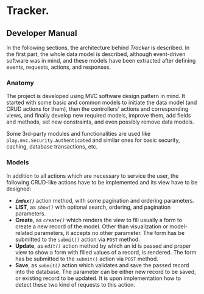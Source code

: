 # Tracker.
## Developer Manual

In the following sections, the architecture behind *Tracker* is described. In the first part, the whole data model is described, although event-driven software was in mind, and these models have been extracted after defining events, requests, actions, and responses.

### Anatomy

The project is developed using MVC software design pattern in mind. It started with some basic and common models to initiate the data model (and CRUD actions for them), then the controllers' actions and corresponding views, and finally develop new required models, improve them, add fields and methods, set new constraints, and even possibly remove data models.

Some 3rd-party modules and functionalities are used like `play.mvc.Security.Authenticated` and similar ones for basic security, caching, database transactions, etc.

### Models

In addition to all actions which are necessary to service the user, the following CRUD-like actions have to be implemented and its view have to be designed:
- ***`index()`*** action method, with some pagination and ordering parameters.
- **LIST**, as *`show()`* with optional search, ordering, and pagination parameters.
- **Create**, as *`create()`* which renders the view to fill usually a form to create a new record of the model. Other than visualization or model-related parameters, it accepts no other parameter. The form has be submitted to the `submit()` action via `POST` method.
- **Update**, as *`edit()`* action method by which an id is passed and proper view to show a form with filled values of a record, is rendered. The form has be submitted to the `submit()` action via `POST` method.
- **Save**, as *`submit()`* action which validates and save the passed record into the database. The parameter can be either new record to be saved, or existing record to be updated. It is upon implementation how to detect these two kind of requests to this action.